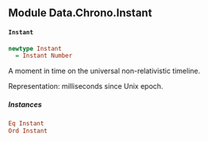 ## Module Data.Chrono.Instant

#### `Instant`

``` purescript
newtype Instant
  = Instant Number
```

A moment in time on the universal non-relativistic timeline.

Representation: milliseconds since Unix epoch.

##### Instances
``` purescript
Eq Instant
Ord Instant
```


